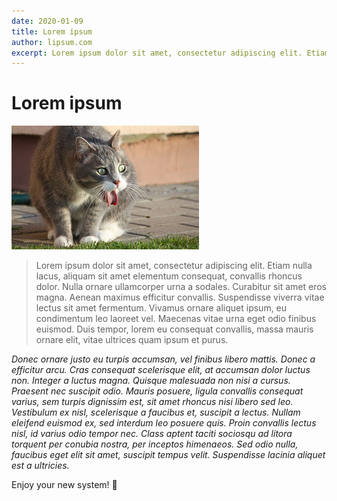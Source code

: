 ```yaml
---
date: 2020-01-09
title: Lorem ipsum
author: lipsum.com
excerpt: Lorem ipsum dolor sit amet, consectetur adipiscing elit. Etiam nulla lacus, aliquam sit amet elementum consequat, convallis rhoncus dolor.
---
```


# Lorem ipsum #

![Cat Barf](/uploads/catbarf.jpg)

> Lorem ipsum dolor sit amet, consectetur adipiscing elit. Etiam nulla lacus,
 aliquam sit amet elementum consequat, convallis rhoncus dolor. Nulla ornare
 ullamcorper urna a sodales. Curabitur sit amet eros magna. Aenean maximus
 efficitur convallis. Suspendisse viverra vitae lectus sit amet fermentum.
 Vivamus ornare aliquet ipsum, eu condimentum leo laoreet vel. Maecenas vitae
 urna eget odio finibus euismod. Duis tempor, lorem eu consequat convallis,
 massa mauris ornare elit, vitae ultrices quam ipsum et purus.

*Donec ornare justo eu turpis accumsan, vel finibus libero mattis.
Donec a efficitur arcu. Cras consequat scelerisque elit, at accumsan dolor
luctus non. Integer a luctus magna. Quisque malesuada non nisi a cursus.
Praesent nec suscipit odio. Mauris posuere, ligula convallis consequat varius,
sem turpis dignissim est, sit amet rhoncus nisi libero sed leo.
Vestibulum ex nisl, scelerisque a faucibus et, suscipit a lectus.
Nullam eleifend euismod ex, sed interdum leo posuere quis.
Proin convallis lectus nisl, id varius odio tempor nec. Class aptent taciti
sociosqu ad litora torquent per conubia nostra, per inceptos himenaeos.
Sed odio nulla, faucibus eget elit sit amet, suscipit tempus velit.
Suspendisse lacinia aliquet est a ultricies.*

Enjoy your new system! 🎉
